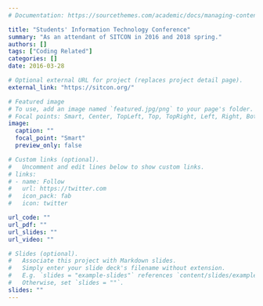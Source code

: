 ```yaml
---
# Documentation: https://sourcethemes.com/academic/docs/managing-content/

title: "Students' Information Technology Conference"
summary: "As an attendant of SITCON in 2016 and 2018 spring."
authors: []
tags: ["Coding Related"]
categories: []
date: 2016-03-28

# Optional external URL for project (replaces project detail page).
external_link: "https://sitcon.org/"

# Featured image
# To use, add an image named `featured.jpg/png` to your page's folder.
# Focal points: Smart, Center, TopLeft, Top, TopRight, Left, Right, BottomLeft, Bottom, BottomRight.
image:
  caption: ""
  focal_point: "Smart"
  preview_only: false

# Custom links (optional).
#   Uncomment and edit lines below to show custom links.
# links:
# - name: Follow
#   url: https://twitter.com
#   icon_pack: fab
#   icon: twitter

url_code: ""
url_pdf: ""
url_slides: ""
url_video: ""

# Slides (optional).
#   Associate this project with Markdown slides.
#   Simply enter your slide deck's filename without extension.
#   E.g. `slides = "example-slides"` references `content/slides/example-slides.md`.
#   Otherwise, set `slides = ""`.
slides: ""
---
```

